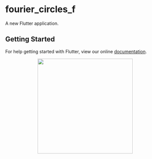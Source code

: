 # fourier_circles_f

A new Flutter application.

## Getting Started

For help getting started with Flutter, view our online
[documentation](https://flutter.io/).
<p align='center'>
<img src="https://github.com/cshannon3/fourier_circles_f/blob/master/screenshots/3b1b.mp4" width='300'>
</p>
